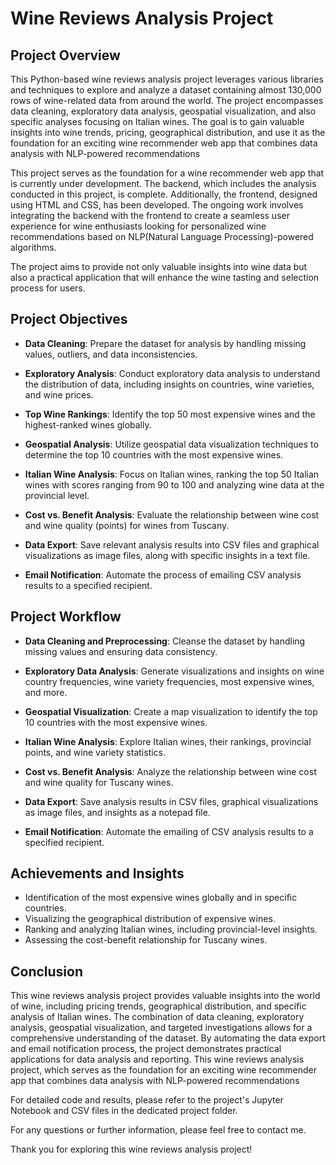 # Wine Reviews Analysis Project

## Project Overview

This Python-based wine reviews analysis project leverages various libraries and techniques to explore and analyze a dataset containing almost 130,000 rows of wine-related data from around the world. The project encompasses data cleaning, exploratory data analysis, geospatial visualization, and also specific analyses focusing on Italian wines. The goal is to gain valuable insights into wine trends, pricing, geographical distribution, and use it as the foundation for an exciting wine recommender web app that combines data analysis with NLP-powered recommendations

This project serves as the foundation for a wine recommender web app that is currently under development. The backend, which includes the analysis conducted in this project, is complete. Additionally, the frontend, designed using HTML and CSS, has been developed. The ongoing work involves integrating the backend with the frontend to create a seamless user experience for wine enthusiasts looking for personalized wine recommendations based on NLP(Natural Language Processing)-powered algorithms.

The project aims to provide not only valuable insights into wine data but also a practical application that will enhance the wine tasting and selection process for users.

## Project Objectives

- **Data Cleaning**: Prepare the dataset for analysis by handling missing values, outliers, and data inconsistencies.

- **Exploratory Analysis**: Conduct exploratory data analysis to understand the distribution of data, including insights on countries, wine varieties, and wine prices.

- **Top Wine Rankings**: Identify the top 50 most expensive wines and the highest-ranked wines globally.

- **Geospatial Analysis**: Utilize geospatial data visualization techniques to determine the top 10 countries with the most expensive wines.

- **Italian Wine Analysis**: Focus on Italian wines, ranking the top 50 Italian wines with scores ranging from 90 to 100 and analyzing wine data at the provincial level.

- **Cost vs. Benefit Analysis**: Evaluate the relationship between wine cost and wine quality (points) for wines from Tuscany.

- **Data Export**: Save relevant analysis results into CSV files and graphical visualizations as image files, along with specific insights in a text file.

- **Email Notification**: Automate the process of emailing CSV analysis results to a specified recipient.

## Project Workflow

- **Data Cleaning and Preprocessing**: Cleanse the dataset by handling missing values and ensuring data consistency.

- **Exploratory Data Analysis**: Generate visualizations and insights on wine country frequencies, wine variety frequencies, most expensive wines, and more.

- **Geospatial Visualization**: Create a map visualization to identify the top 10 countries with the most expensive wines.

- **Italian Wine Analysis**: Explore Italian wines, their rankings, provincial points, and wine variety statistics.

- **Cost vs. Benefit Analysis**: Analyze the relationship between wine cost and wine quality for Tuscany wines.

- **Data Export**: Save analysis results in CSV files, graphical visualizations as image files, and insights as a notepad file.

- **Email Notification**: Automate the emailing of CSV analysis results to a specified recipient.

## Achievements and Insights

- Identification of the most expensive wines globally and in specific countries.
- Visualizing the geographical distribution of expensive wines.
- Ranking and analyzing Italian wines, including provincial-level insights.
- Assessing the cost-benefit relationship for Tuscany wines.

## Conclusion

This wine reviews analysis project provides valuable insights into the world of wine, including pricing trends, geographical distribution, and specific analysis of Italian wines. The combination of data cleaning, exploratory analysis, geospatial visualization, and targeted investigations allows for a comprehensive understanding of the dataset. By automating the data export and email notification process, the project demonstrates practical applications for data analysis and reporting.
This wine reviews analysis project, which serves as the foundation for an exciting wine recommender app that combines data analysis with NLP-powered recommendations

For detailed code and results, please refer to the project's Jupyter Notebook and CSV files in the dedicated project folder.

For any questions or further information, please feel free to contact me.

Thank you for exploring this wine reviews analysis project!
